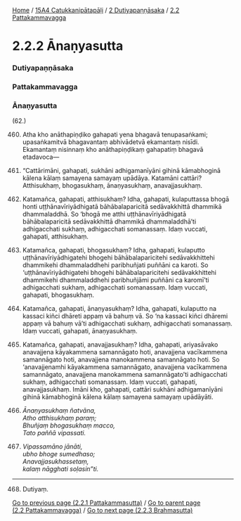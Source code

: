 
[Home](/) / [15A4 Catukkanipātapāḷi](/tipitaka/15A4.md) / [2 Dutiyapaṇṇāsaka](/tipitaka/15A4/2.md) / [2.2 Pattakammavagga](/tipitaka/15A4/2/2.2.md)

# 2.2.2 Ānaṇyasutta

### Dutiyapaṇṇāsaka

### Pattakammavagga

### Ānaṇyasutta

(62.)

460. Atha kho anāthapiṇḍiko gahapati yena bhagavā tenupasaṅkami; upasaṅkamitvā bhagavantaṃ abhivādetvā ekamantaṃ nisīdi. Ekamantaṃ nisinnaṃ kho anāthapiṇḍikaṃ gahapatiṃ bhagavā etadavoca—

461. “Cattārimāni, gahapati, sukhāni adhigamanīyāni gihinā kāmabhoginā kālena kālaṃ samayena samayaṃ upādāya. Katamāni cattāri? Atthisukhaṃ, bhogasukhaṃ, ānaṇyasukhaṃ, anavajjasukhaṃ.

462. Katamañca, gahapati, atthisukhaṃ? Idha, gahapati, kulaputtassa bhogā honti uṭṭhānavīriyādhigatā bāhābalaparicitā sedāvakkhittā dhammikā dhammaladdhā. So ‘bhogā me atthi uṭṭhānavīriyādhigatā bāhābalaparicitā sedāvakkhittā dhammikā dhammaladdhā’ti adhigacchati sukhaṃ, adhigacchati somanassaṃ. Idaṃ vuccati, gahapati, atthisukhaṃ.

463. Katamañca, gahapati, bhogasukhaṃ? Idha, gahapati, kulaputto uṭṭhānavīriyādhigatehi bhogehi bāhābalaparicitehi sedāvakkhittehi dhammikehi dhammaladdhehi paribhuñjati puññāni ca karoti. So ‘uṭṭhānavīriyādhigatehi bhogehi bāhābalaparicitehi sedāvakkhittehi dhammikehi dhammaladdhehi paribhuñjāmi puññāni ca karomī’ti adhigacchati sukhaṃ, adhigacchati somanassaṃ. Idaṃ vuccati, gahapati, bhogasukhaṃ.

464. Katamañca, gahapati, ānaṇyasukhaṃ? Idha, gahapati, kulaputto na kassaci kiñci dhāreti appaṃ vā bahuṃ vā. So ‘na kassaci kiñci dhāremi appaṃ vā bahuṃ vā’ti adhigacchati sukhaṃ, adhigacchati somanassaṃ. Idaṃ vuccati, gahapati, ānaṇyasukhaṃ.

465. Katamañca, gahapati, anavajjasukhaṃ? Idha, gahapati, ariyasāvako anavajjena kāyakammena samannāgato hoti, anavajjena vacīkammena samannāgato hoti, anavajjena manokammena samannāgato hoti. So ‘anavajjenamhi kāyakammena samannāgato, anavajjena vacīkammena samannāgato, anavajjena manokammena samannāgato’ti adhigacchati sukhaṃ, adhigacchati somanassaṃ. Idaṃ vuccati, gahapati, anavajjasukhaṃ. Imāni kho, gahapati, cattāri sukhāni adhigamanīyāni gihinā kāmabhoginā kālena kālaṃ samayena samayaṃ upādāyāti.

466. _Ānaṇyasukhaṃ ñatvāna,_  
_Atho atthisukhaṃ paraṃ;_  
_Bhuñjaṃ bhogasukhaṃ macco,_  
_Tato paññā vipassati._  


467. _Vipassamāno jānāti,_  
_ubho bhoge sumedhaso;_  
_Anavajjasukhassetaṃ,_  
_kalaṃ nāgghati soḷasin”ti._  


---

468. Dutiyaṃ.



[Go to previous page (2.2.1 Pattakammasutta)](/tipitaka/15A4/2/2.2/2.2.1.md) / [Go to parent page (2.2 Pattakammavagga)](/tipitaka/15A4/2/2.2.md) / [Go to next page (2.2.3 Brahmasutta)](/tipitaka/15A4/2/2.2/2.2.3.md)


